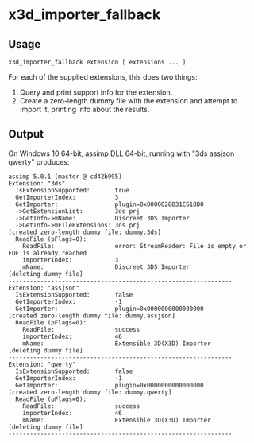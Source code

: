 # x3d_importer_fallback

## Usage

    x3d_importer_fallback extension [ extensions ... ]

For each of the supplied extensions, this does two things:

1. Query and print support info for the extension.
2. Create a zero-length dummy file with the extension and attempt to import it, printing info about the results.

## Output

On Windows 10 64-bit, assimp DLL 64-bit, running with "3ds assjson qwerty" produces:

```
assimp 5.0.1 (master @ cd42b995)
Extension: "3ds"
  IsExtensionSupported:       true
  GetImporterIndex:           3
  GetImporter:                plugin=0x0000028831C618D0
  ->GetExtensionList:         3ds prj
  ->GetInfo->mName:           Discreet 3DS Importer
  ->GetInfo->mFileExtensions: 3ds prj
[created zero-length dummy file: dummy.3ds]
  ReadFile (pFlags=0):
    ReadFile:                 error: StreamReader: File is empty or EOF is already reached
    importerIndex:            3
    mName:                    Discreet 3DS Importer
[deleting dummy file]
---------------------------------------------------------------
Extension: "assjson"
  IsExtensionSupported:       false
  GetImporterIndex:           -1
  GetImporter:                plugin=0x0000000000000000
[created zero-length dummy file: dummy.assjson]
  ReadFile (pFlags=0):
    ReadFile:                 success
    importerIndex:            46
    mName:                    Extensible 3D(X3D) Importer
[deleting dummy file]
---------------------------------------------------------------
Extension: "qwerty"
  IsExtensionSupported:       false
  GetImporterIndex:           -1
  GetImporter:                plugin=0x0000000000000000
[created zero-length dummy file: dummy.qwerty]
  ReadFile (pFlags=0):
    ReadFile:                 success
    importerIndex:            46
    mName:                    Extensible 3D(X3D) Importer
[deleting dummy file]
---------------------------------------------------------------
```
